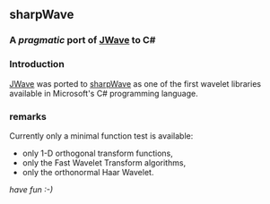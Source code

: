 ## sharpWave
### A _pragmatic_ port of [JWave](https://github.com/graetz23/JWave) to C#

### Introduction
[JWave](https://github.com/graetz23/JWave) was ported to [sharpWave](https://github.com/graetz23/sharpWave) as one of the first wavelet
libraries available in Microsoft's C# programming language.

### remarks
Currently only a minimal function test is available:
- only 1-D orthogonal transform functions,
- only the Fast Wavelet Transform algorithms,
- only the orthonormal Haar Wavelet.

*have fun :-)* 
